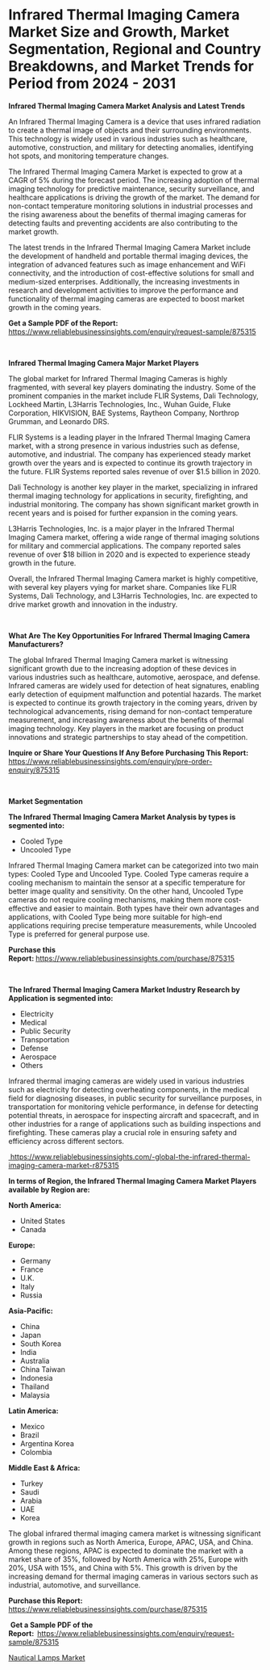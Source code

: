 <p><h1>Infrared Thermal Imaging Camera Market Size and Growth, Market Segmentation, Regional and Country Breakdowns, and Market Trends for Period from 2024 -  2031</h1></p><p><strong>Infrared Thermal Imaging Camera Market Analysis and Latest Trends</strong></p>
<p><p>An Infrared Thermal Imaging Camera is a device that uses infrared radiation to create a thermal image of objects and their surrounding environments. This technology is widely used in various industries such as healthcare, automotive, construction, and military for detecting anomalies, identifying hot spots, and monitoring temperature changes.</p><p>The Infrared Thermal Imaging Camera Market is expected to grow at a CAGR of 5% during the forecast period. The increasing adoption of thermal imaging technology for predictive maintenance, security surveillance, and healthcare applications is driving the growth of the market. The demand for non-contact temperature monitoring solutions in industrial processes and the rising awareness about the benefits of thermal imaging cameras for detecting faults and preventing accidents are also contributing to the market growth.</p><p>The latest trends in the Infrared Thermal Imaging Camera Market include the development of handheld and portable thermal imaging devices, the integration of advanced features such as image enhancement and WiFi connectivity, and the introduction of cost-effective solutions for small and medium-sized enterprises. Additionally, the increasing investments in research and development activities to improve the performance and functionality of thermal imaging cameras are expected to boost market growth in the coming years.</p></p>
<p><strong>Get a Sample PDF of the Report:&nbsp;</strong> <a href="https://www.reliablebusinessinsights.com/enquiry/request-sample/875315">https://www.reliablebusinessinsights.com/enquiry/request-sample/875315</a></p>
<p>&nbsp;</p>
<p><strong>Infrared Thermal Imaging Camera Major Market Players</strong></p>
<p><p>The global market for Infrared Thermal Imaging Cameras is highly fragmented, with several key players dominating the industry. Some of the prominent companies in the market include FLIR Systems, Dali Technology, Lockheed Martin, L3Harris Technologies, Inc., Wuhan Guide, Fluke Corporation, HIKVISION, BAE Systems, Raytheon Company, Northrop Grumman, and Leonardo DRS. </p><p>FLIR Systems is a leading player in the Infrared Thermal Imaging Camera market, with a strong presence in various industries such as defense, automotive, and industrial. The company has experienced steady market growth over the years and is expected to continue its growth trajectory in the future. FLIR Systems reported sales revenue of over $1.5 billion in 2020.</p><p>Dali Technology is another key player in the market, specializing in infrared thermal imaging technology for applications in security, firefighting, and industrial monitoring. The company has shown significant market growth in recent years and is poised for further expansion in the coming years.</p><p>L3Harris Technologies, Inc. is a major player in the Infrared Thermal Imaging Camera market, offering a wide range of thermal imaging solutions for military and commercial applications. The company reported sales revenue of over $18 billion in 2020 and is expected to experience steady growth in the future.</p><p>Overall, the Infrared Thermal Imaging Camera market is highly competitive, with several key players vying for market share. Companies like FLIR Systems, Dali Technology, and L3Harris Technologies, Inc. are expected to drive market growth and innovation in the industry.</p></p>
<p>&nbsp;</p>
<p><strong>What Are The Key Opportunities For Infrared Thermal Imaging Camera Manufacturers?</strong></p>
<p><p>The global Infrared Thermal Imaging Camera market is witnessing significant growth due to the increasing adoption of these devices in various industries such as healthcare, automotive, aerospace, and defense. Infrared cameras are widely used for detection of heat signatures, enabling early detection of equipment malfunction and potential hazards. The market is expected to continue its growth trajectory in the coming years, driven by technological advancements, rising demand for non-contact temperature measurement, and increasing awareness about the benefits of thermal imaging technology. Key players in the market are focusing on product innovations and strategic partnerships to stay ahead of the competition.</p></p>
<p><strong>Inquire or Share Your Questions If Any Before Purchasing This Report:</strong> <a href="https://www.reliablebusinessinsights.com/enquiry/pre-order-enquiry/875315">https://www.reliablebusinessinsights.com/enquiry/pre-order-enquiry/875315</a></p>
<p>&nbsp;</p>
<p><strong>Market Segmentation</strong></p>
<p><strong>The Infrared Thermal Imaging Camera Market Analysis by types is segmented into:</strong></p>
<p><ul><li>Cooled Type</li><li>Uncooled Type</li></ul></p>
<p><p>Infrared Thermal Imaging Camera market can be categorized into two main types: Cooled Type and Uncooled Type. Cooled Type cameras require a cooling mechanism to maintain the sensor at a specific temperature for better image quality and sensitivity. On the other hand, Uncooled Type cameras do not require cooling mechanisms, making them more cost-effective and easier to maintain. Both types have their own advantages and applications, with Cooled Type being more suitable for high-end applications requiring precise temperature measurements, while Uncooled Type is preferred for general purpose use.</p></p>
<p><strong>Purchase this Report:&nbsp;</strong><a href="https://www.reliablebusinessinsights.com/purchase/875315">https://www.reliablebusinessinsights.com/purchase/875315</a></p>
<p>&nbsp;</p>
<p><strong>The Infrared Thermal Imaging Camera Market Industry Research by Application is segmented into:</strong></p>
<p><ul><li>Electricity</li><li>Medical</li><li>Public Security</li><li>Transportation</li><li>Defense</li><li>Aerospace</li><li>Others</li></ul></p>
<p><p>Infrared thermal imaging cameras are widely used in various industries such as electricity for detecting overheating components, in the medical field for diagnosing diseases, in public security for surveillance purposes, in transportation for monitoring vehicle performance, in defense for detecting potential threats, in aerospace for inspecting aircraft and spacecraft, and in other industries for a range of applications such as building inspections and firefighting. These cameras play a crucial role in ensuring safety and efficiency across different sectors.</p></p>
<p><a href="https://www.reliablebusinessinsights.com/-global-the-infrared-thermal-imaging-camera-market-r875315">&nbsp;https://www.reliablebusinessinsights.com/-global-the-infrared-thermal-imaging-camera-market-r875315</a></p>
<p><strong>In terms of Region, the Infrared Thermal Imaging Camera Market Players available by Region are:</strong></p>
<p>
    <p> <strong> North America: </strong>
        <ul>
            <li>United States</li>
            <li>Canada</li>
        </ul>
        </p> 
    <p> <strong> Europe: </strong>
        <ul>
            <li>Germany</li>
            <li>France</li>
            <li>U.K.</li>
            <li>Italy</li>
            <li>Russia</li>
        </ul>
        </p> 
    <p> <strong> Asia-Pacific: </strong>
        <ul>
            <li>China</li>
            <li>Japan</li>
            <li>South Korea</li>
            <li>India</li>
            <li>Australia</li>
            <li>China Taiwan</li>
            <li>Indonesia</li>
            <li>Thailand</li>
            <li>Malaysia</li>
        </ul>
        </p> 
    <p> <strong> Latin America: </strong>
        <ul>
            <li>Mexico</li>
            <li>Brazil</li>
            <li>Argentina Korea</li>
            <li>Colombia</li>
        </ul>
        </p> 
    <p> <strong> Middle East & Africa: </strong>
        <ul>
            <li>Turkey</li>
            <li>Saudi</li>
            <li>Arabia</li>
            <li>UAE</li>
            <li>Korea</li>
        </ul>
    </p>
    </p>
<p><p>The global infrared thermal imaging camera market is witnessing significant growth in regions such as North America, Europe, APAC, USA, and China. Among these regions, APAC is expected to dominate the market with a market share of 35%, followed by North America with 25%, Europe with 20%, USA with 15%, and China with 5%. This growth is driven by the increasing demand for thermal imaging cameras in various sectors such as industrial, automotive, and surveillance.</p></p>
<p><strong>Purchase this Report: </strong><a href="https://www.reliablebusinessinsights.com/purchase/875315">https://www.reliablebusinessinsights.com/purchase/875315</a></p>
<p>&nbsp;<strong>Get a Sample PDF of the Report:&nbsp;&nbsp;</strong><a href="https://www.reliablebusinessinsights.com/enquiry/request-sample/875315">https://www.reliablebusinessinsights.com/enquiry/request-sample/875315</a></p>
<p><strong></strong></p>
<p><p><a href="https://view.publitas.com/reportprime-1/nautical-lamps-market-competitive-analysis-market-trends-and-forecast-to-2031/">Nautical Lamps Market</a></p></p>